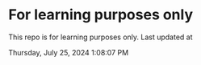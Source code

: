 # For learning purposes only
This repo is for learning purposes only.
Last updated at

Thursday, July 25, 2024 1:08:07 PM

